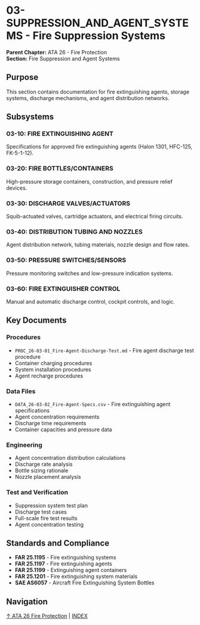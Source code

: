 # 03-SUPPRESSION_AND_AGENT_SYSTEMS - Fire Suppression Systems

**Parent Chapter:** ATA 26 - Fire Protection  
**Section:** Fire Suppression and Agent Systems

## Purpose

This section contains documentation for fire extinguishing agents, storage systems, discharge mechanisms, and agent distribution networks.

## Subsystems

### 03-10: FIRE EXTINGUISHING AGENT
Specifications for approved fire extinguishing agents (Halon 1301, HFC-125, FK-5-1-12).

### 03-20: FIRE BOTTLES/CONTAINERS
High-pressure storage containers, construction, and pressure relief devices.

### 03-30: DISCHARGE VALVES/ACTUATORS
Squib-actuated valves, cartridge actuators, and electrical firing circuits.

### 03-40: DISTRIBUTION TUBING AND NOZZLES
Agent distribution network, tubing materials, nozzle design and flow rates.

### 03-50: PRESSURE SWITCHES/SENSORS
Pressure monitoring switches and low-pressure indication systems.

### 03-60: FIRE EXTINGUISHER CONTROL
Manual and automatic discharge control, cockpit controls, and logic.

## Key Documents

### Procedures
- `PROC_26-03-01_Fire-Agent-Discharge-Test.md` - Fire agent discharge test procedure
- Container charging procedures
- System installation procedures
- Agent recharge procedures

### Data Files
- `DATA_26-03-02_Fire-Agent-Specs.csv` - Fire extinguishing agent specifications
- Agent concentration requirements
- Discharge time requirements
- Container capacities and pressure data

### Engineering
- Agent concentration distribution calculations
- Discharge rate analysis
- Bottle sizing rationale
- Nozzle placement analysis

### Test and Verification
- Suppression system test plan
- Discharge test cases
- Full-scale fire test results
- Agent concentration testing

## Standards and Compliance

- **FAR 25.1195** - Fire extinguishing systems
- **FAR 25.1197** - Fire extinguishing agents
- **FAR 25.1199** - Extinguishing agent containers
- **FAR 25.1201** - Fire extinguishing system materials
- **SAE AS6057** - Aircraft Fire Extinguishing System Bottles

## Navigation

[↑ ATA 26 Fire Protection](../00_README.md) | [INDEX](../INDEX.meta.yaml)
